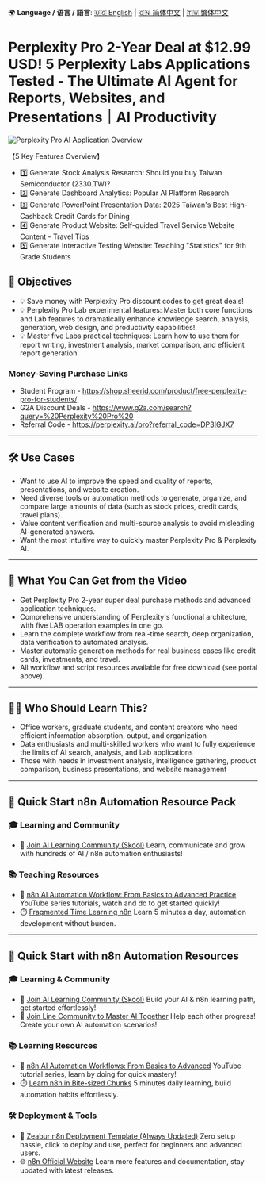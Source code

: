 🌍 **Language / 语言 / 語言**: [🇺🇸 English](./readme-en.md) | [🇨🇳 简体中文](./readme-cn.md) | [🇹🇼 繁体中文](./readme.md)

# Perplexity Pro 2-Year Deal at $12.99 USD! 5 Perplexity Labs Applications Tested - The Ultimate AI Agent for Reports, Websites, and Presentations｜AI Productivity

![Perplexity Pro AI Application Overview](https://github.com/qwedsazxc78/ai-automation-n8n/blob/main/n8n/36-perplexity-5-lab/cover.png?raw=true)

【5 Key Features Overview】

* 1️⃣ Generate Stock Analysis Research: Should you buy Taiwan Semiconductor (2330.TW)?
* 2️⃣ Generate Dashboard Analytics: Popular AI Platform Research
* 3️⃣ Generate PowerPoint Presentation Data: 2025 Taiwan's Best High-Cashback Credit Cards for Dining
* 4️⃣ Generate Product Website: Self-guided Travel Service Website Content - Travel Tips
* 5️⃣ Generate Interactive Testing Website: Teaching "Statistics" for 9th Grade Students

## 🎯 Objectives

* 💡 Save money with Perplexity Pro discount codes to get great deals!
* 💡 Perplexity Pro Lab experimental features: Master both core functions and Lab features to dramatically enhance knowledge search, analysis, generation, web design, and productivity capabilities!
* 💡 Master five Labs practical techniques: Learn how to use them for report writing, investment analysis, market comparison, and efficient report generation.

### Money-Saving Purchase Links

* Student Program - https://shop.sheerid.com/product/free-perplexity-pro-for-students/
* G2A Discount Deals - https://www.g2a.com/search?query=%20Perplexity%20Pro%20
* Referral Code - https://perplexity.ai/pro?referral_code=DP3IGJX7

---

## 🛠️ Use Cases

* Want to use AI to improve the speed and quality of reports, presentations, and website creation.
* Need diverse tools or automation methods to generate, organize, and compare large amounts of data (such as stock prices, credit cards, travel plans).
* Value content verification and multi-source analysis to avoid misleading AI-generated answers.
* Want the most intuitive way to quickly master Perplexity Pro & Perplexity AI.

---

## 🎥 What You Can Get from the Video

* Get Perplexity Pro 2-year super deal purchase methods and advanced application techniques.
* Comprehensive understanding of Perplexity's functional architecture, with five LAB operation examples in one go.
* Learn the complete workflow from real-time search, deep organization, data verification to automated analysis.
* Master automatic generation methods for real business cases like credit cards, investments, and travel.
* All workflow and script resources available for free download (see portal above).

---

## 👩‍💻 Who Should Learn This?

* Office workers, graduate students, and content creators who need efficient information absorption, output, and organization
* Data enthusiasts and multi-skilled workers who want to fully experience the limits of AI search, analysis, and Lab applications
* Those with needs in investment analysis, intelligence gathering, product comparison, business presentations, and website management

---

## 🚀 Quick Start n8n Automation Resource Pack

### 🎓 Learning and Community

* 🔗 [Join AI Learning Community (Skool)](https://www.skool.com/ai-brain-alex/about?ref=5dde9b20e8e7432aa9a01df6e89685f4)
  Learn, communicate and grow with hundreds of AI / n8n automation enthusiasts!

### 📚 Teaching Resources

* 🎥 [n8n AI Automation Workflow: From Basics to Advanced Practice](https://youtube.com/playlist?list=PLUf88uk7T54I83MBdbuXgUuA8rVklF4FA&si=wHsQw8YJu-erSdLd)
  YouTube series tutorials, watch and do to get started quickly!
* ⏱️ [Fragmented Time Learning n8n](https://youtube.com/playlist?list=PLUf88uk7T54Iv6LV2NFgdTghaX2cPhtgH&si=G3gj2qn179ZFUqAZ)
  Learn 5 minutes a day, automation development without burden.

---

## 🚀 Quick Start with n8n Automation Resources

### 🎓 Learning & Community

* 🔗 [Join AI Learning Community (Skool)](https://www.skool.com/ai-brain-alex/about?ref=5dde9b20e8e7432aa9a01df6e89685f4)
  Build your AI & n8n learning path, get started effortlessly!
* 🔗 [Join Line Community to Master AI Together](https://line.me/ti/g2/ZypIgLSzVPweRBgBqKvaRU10WEmnotuZOr7Lpg)
  Help each other progress! Create your own AI automation scenarios!

### 📚 Learning Resources

* 🎥 [n8n AI Automation Workflows: From Basics to Advanced](https://youtube.com/playlist?list=PLUf88uk7T54I83MBdbuXgUuA8rVklF4FA&si=wHsQw8YJu-erSdLd)
  YouTube tutorial series, learn by doing for quick mastery!
* ⏱️ [Learn n8n in Bite-sized Chunks](https://youtube.com/playlist?list=PLUf88uk7T54Iv6LV2NFgdTghaX2cPhtgH&si=G3gj2qn179ZFUqAZ)
  5 minutes daily learning, build automation habits effortlessly.

### 🛠️ Deployment & Tools

* 🧩 [Zeabur n8n Deployment Template (Always Updated)](https://zeabur.com/zh-TW/templates/0TUVZ7?referralDesktop=qwedsazxc78)
  Zero setup hassle, click to deploy and use, perfect for beginners and advanced users.
* 🌐 [n8n Official Website](https://n8n.io/)
  Learn more features and documentation, stay updated with latest releases.

